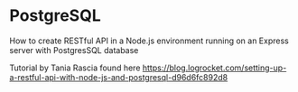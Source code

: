 # PostgreSQL
How to create RESTful API in a Node.js environment running on an Express server with PostgresSQL database

Tutorial by Tania Rascia found here https://blog.logrocket.com/setting-up-a-restful-api-with-node-js-and-postgresql-d96d6fc892d8
